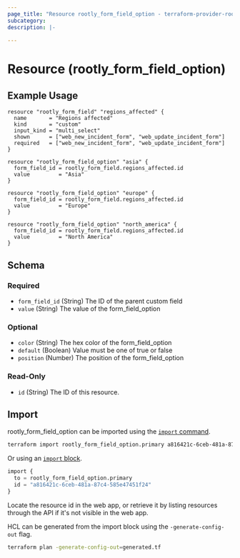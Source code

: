 ```yaml
---
page_title: "Resource rootly_form_field_option - terraform-provider-rootly"
subcategory:
description: |-
    
---
```


# Resource (rootly_form_field_option)



## Example Usage

```shell
resource "rootly_form_field" "regions_affected" {
  name       = "Regions affected"
  kind       = "custom"
  input_kind = "multi_select"
  shown      = ["web_new_incident_form", "web_update_incident_form"]
  required   = ["web_new_incident_form", "web_update_incident_form"]
}

resource "rootly_form_field_option" "asia" {
  form_field_id = rootly_form_field.regions_affected.id
  value         = "Asia"
}

resource "rootly_form_field_option" "europe" {
  form_field_id = rootly_form_field.regions_affected.id
  value         = "Europe"
}

resource "rootly_form_field_option" "north_america" {
  form_field_id = rootly_form_field.regions_affected.id
  value         = "North America"
}
```

<!-- schema generated by tfplugindocs -->
## Schema

### Required

- `form_field_id` (String) The ID of the parent custom field
- `value` (String) The value of the form_field_option

### Optional

- `color` (String) The hex color of the form_field_option
- `default` (Boolean) Value must be one of true or false
- `position` (Number) The position of the form_field_option

### Read-Only

- `id` (String) The ID of this resource.

## Import

rootly_form_field_option can be imported using the [`import` command](https://developer.hashicorp.com/terraform/cli/commands/import).

```sh
terraform import rootly_form_field_option.primary a816421c-6ceb-481a-87c4-585e47451f24
```

Or using an [`import` block](https://developer.hashicorp.com/terraform/language/import).

```terraform
import {
  to = rootly_form_field_option.primary
  id = "a816421c-6ceb-481a-87c4-585e47451f24"
}
```

Locate the resource id in the web app, or retrieve it by listing resources through the API if it's not visible in the web app.

HCL can be generated from the import block using the `-generate-config-out` flag.

```sh
terraform plan -generate-config-out=generated.tf
```
